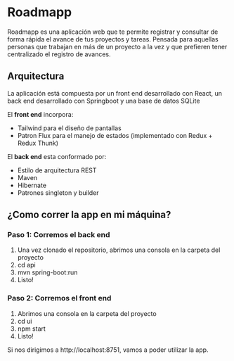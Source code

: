 # Roadmapp
Roadmapp es una aplicación web que te permite registrar y consultar de forma rápida el avance de tus proyectos y tareas.
Pensada para aquellas personas que trabajan en más de un proyecto a la vez y que prefieren tener centralizado el registro de avances.

## Arquitectura
La aplicación está compuesta por un front end desarrollado con React, un back end desarrollado con Springboot y una base de datos SQLite

El **front end** incorpora:
* Tailwind para el diseño de pantallas
* Patron Flux para el manejo de estados (implementado con Redux + Redux Thunk)

El **back end** esta conformado por:
* Estilo de arquitectura REST
* Maven
* Hibernate
* Patrones singleton y builder

## ¿Como correr la app en mi máquina?

### Paso 1: Corremos el back end

1. Una vez clonado el repositorio, abrimos una consola en la carpeta del proyecto
2. cd api
3. mvn spring-boot:run
4. Listo!

### Paso 2: Corremos el front end
1. Abrimos una consola en la carpeta del proyecto
2. cd ui
3. npm start
4. Listo!

Si nos dirigimos a http://localhost:8751, vamos a poder utilizar la app.
